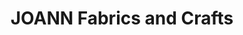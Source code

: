---
title: "JOANN Fabrics and Crafts"
url: /poughkeepsie/joann-fabrics-and-crafts/
shop: Basteln
---